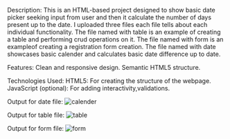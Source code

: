 Description:
This is an HTML-based project designed to show basic date picker seeking input from user and then it calculate the number of days present up to the date. 
I uploaded three files each file tells about each individual functionality.
The file named with table is an example of creating a table and performing crud operations on it. 
The file named with form is an exampleof creating a registration form creation.
The file named with date showcases basic calender and calculates basic date difference up to date.

Features:
Clean and responsive design.
Semantic HTML5 structure.

Technologies Used:
HTML5: For creating the structure of the webpage.
JavaScript (optional): For adding interactivity,validations.

Output for date file:
![calender](https://github.com/user-attachments/assets/4d1266dd-7ad8-4e69-9f41-5e04fcf9f445)


Output for table file:
![table](https://github.com/user-attachments/assets/dee45c24-e5f9-46b2-8ec6-9edeb2fa0669)


Output for form file:
![form](https://github.com/user-attachments/assets/279aaf44-2fe6-47ca-b4e3-407da15967c9)




